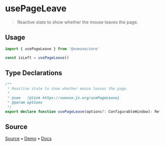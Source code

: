 <!--DEMO_STARTS-->
<script setup>
import Demo from './demo.vue'
</script>
<DemoContainer><Demo/></DemoContainer>
<!--DEMO_ENDS-->

<!--HEAD_STARTS--><!--HEAD_ENDS-->


# usePageLeave

> Reactive state to show whether the mouse leaves the page.

## Usage

```js
import { usePageLeave } from '@vueuse/core'

const isLeft = usePageLeave()
```


<!--FOOTER_STARTS-->
## Type Declarations

```typescript
/**
 * Reactive state to show whether mouse leaves the page.
 *
 * @see   {@link https://vueuse.js.org/usePageLeave}
 * @param options
 */
export declare function usePageLeave(options?: ConfigurableWindow): Ref<boolean>
```

## Source

[Source](https://github.com/antfu/vueuse/blob/master/packages/core/usePageLeave/index.ts) • [Demo](https://github.com/antfu/vueuse/blob/master/packages/core/usePageLeave/demo.vue) • [Docs](https://github.com/antfu/vueuse/blob/master/packages/core/usePageLeave/index.md)


<!--FOOTER_ENDS-->
